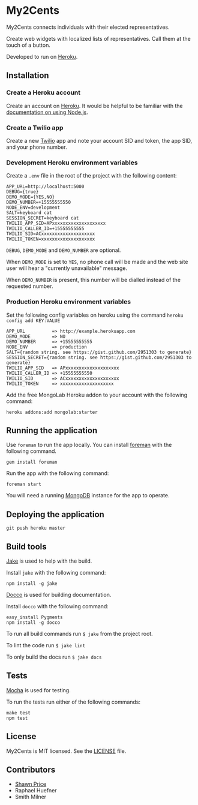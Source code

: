 # My2Cents

My2Cents connects individuals with their elected representatives.

Create web widgets with localized lists of representatives. Call them at the
touch of a button.

Developed to run on [Heroku](http://heroku.com).

## Installation

### Create a Heroku account

Create an account on [Heroku](http://heroku.com). It would be helpful to be
familiar with the [documentation on using Node.js](https://devcenter.heroku.com/articles/nodejs).

### Create a Twilio app

Create a new [Twilio](http://twilio.com) app and note your account SID and token, the app SID, and your
phone number.

### Development Heroku environment variables

Create a `.env` file in the root of the project with the following content:

    APP_URL=http://localhost:5000
    DEBUG={true}
    DEMO_MODE={YES,NO}
    DEMO_NUMBER=+15555555550
    NODE_ENV=development
    SALT=keyboard cat
    SESSION_SECRET=keyboard cat
    TWILIO_APP_SID=APxxxxxxxxxxxxxxxxxxxx
    TWILIO_CALLER_ID=+15555555555
    TWILIO_SID=ACxxxxxxxxxxxxxxxxxxxx
    TWILIO_TOKEN=xxxxxxxxxxxxxxxxxxxx

`DEBUG`, `DEMO_MODE` and `DEMO_NUMBER` are optional.

When `DEMO_MODE` is set to `YES`, no phone call will be made and the web site
user will hear a "currently unavailable" message.

When `DEMO_NUMBER` is present, this number will be dialled instead of the
requested number.

### Production Heroku environment variables

Set the following config variables on heroku using the command `heroku config add KEY:VALUE`

    APP_URL          => http://example.herokuapp.com
    DEMO_MODE        => NO
    DEMO_NUMBER      => +15555555555
    NODE_ENV         => production
    SALT={random string. see https://gist.github.com/2951303 to generate}
    SESSION_SECRET={random string. see https://gist.github.com/2951303 to generate}
    TWILIO_APP_SID   => APxxxxxxxxxxxxxxxxxxxx
    TWILIO_CALLER_ID => +15555555550
    TWILIO_SID       => ACxxxxxxxxxxxxxxxxxxxx
    TWILIO_TOKEN     => xxxxxxxxxxxxxxxxxxxx

Add the free MongoLab Heroku addon to your account with the following command:

    heroku addons:add mongolab:starter

## Running the application

Use `foreman` to run the app locally. You can install [foreman](https://github.com/ddollar/foreman) with the following command.

    gem install foreman

Run the app with the following command:

    foreman start

You will need a running [MongoDB](http://www.mongodb.org/) instance for the app to operate.

## Deploying the application

    git push heroku master

## Build tools

[Jake](https://github.com/mde/jake/#jake----javascript-build-tool-for-nodejs) is used to help with the build.

Install `jake` with the following command:

    npm install -g jake

[Docco](http://jashkenas.github.com/docco/) is used for building documentation.

Install `docco` with the following command:

    easy_install Pygments
    npm install -g docco

To run all build commands run `$ jake` from the project root.

To lint the code run `$ jake lint`

To only build the docs run `$ jake docs`

## Tests

[Mocha](http://visionmedia.github.com/mocha/) is used for testing.

To run the tests run either of the following commands:

    make test
    npm test

## License

My2Cents is MIT licensed. See the [LICENSE](http://github.com/affinitybridge/my2cents/raw/master/LICENSE) file.

## Contributors

* [Shawn Price](https://twitter.com/sprice)
* Raphael Huefner
* Smith Milner
